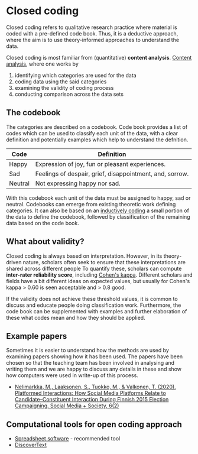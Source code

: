 # Closed coding

Closed coding refers to qualitative research practice where material is coded with a pre-defined code book.
Thus, it is a deductive approach, where the aim is to use theory-informed approaches to understand the data.

Closed coding is most familiar from (quantitative) **content analysis**.
[Content analysis](https://en.wikipedia.org/wiki/Content_analysis), where one works by

1. identifying which categories are used for the data
1. coding data using the said categories
1. examining the validity of coding process
1. conducting comparison across the data sets

## The codebook

The categories are described on a codebook.
Code book provides a list of codes which can be used to classify each unit of the data, with a clear definition and potentially examples which help to understand the defnition.

| Code | Definition |
|---|---|
| Happy | Expression of joy, fun or pleasant experiences. |
| Sad | Feelings of despair, grief, disappointment, and, sorrow. |
| Neutral | Not expressing happy nor sad. |

With this codebook each unit of the data must be assigned to happy, sad or neutral.
Codebooks can emerge from existing theoretic work defining categories.
It can also be based on an [inductively coding](../open-coding) a small portion of the data to define the codebook, followed by classification of the remaining data based on the code book.

## What about validity?

Closed coding is always based on interpretation.
However, in its theory-driven nature, scholars often seek to ensure that these interpretations are shared across different people
To quantify these, scholars can compute **inter-rater reliability score**, including [Cohen's kappa](https://en.wikipedia.org/wiki/Cohen%27s_kappa).
Different scholars and fields have a bit different ideas on expected values, but usually for Cohen's kappa > 0.60 is seen acceptable and > 0.8 good.

If the validity does not achieve these threshold values, it is common to discuss and educate people doing classification work.
Furthermore, the code book can be supplemented with examples and further elaboration of these what codes mean and how they should be applied.

## Example papers

Sometimes it is easier to understand how the methods are used by examining papers showing how it has been used.
The papers have been chosen so that the teaching team has been involved in analysing and writing them and we are happy to discuss any details in these and show how computers were used in write-up of this process.

* [Nelimarkka, M., Laaksonen, S., Tuokko, M., & Valkonen, T. (2020). Platformed Interactions: How Social Media Platforms Relate to Candidate–Constituent Interaction During Finnish 2015 Election Campaigning. Social Media + Society, 6(2)](https://doi.org/10.1177/2056305120903856)

## Computational tools for open coding approach

* [Spreadsheet software](spreadsheet) - recommended tool
* [DiscoverText](discovertext)
